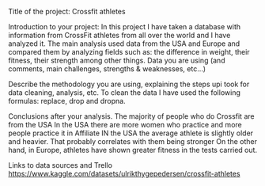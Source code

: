 Title of the project: Crossfit athletes 

Introduction to your project: 
In this project I have taken a database with information from CrossFit athletes from all over the world and I have analyzed it. The main analysis used data from the USA and Europe and compared them by analyzing fields such as: the difference in weight, their fitness, their strength among other things.
Data you are using (and comments, main challenges, strengths & weaknesses, etc…)

Describe the methodology you are using, explaining the steps upi took for data cleaning, analysis, etc.
To clean the data I have used the following formulas: replace, drop and dropna.

Conclusions after your analysis.
The majority of people who do Crossfit are from the USA
In the USA there are more women who practice and more people practice it in Affiliate
IN the USA the average athlete is slightly older and heavier. That probably correlates with them being stronger
On the other hand, in Europe, athletes have shown greater fitness in the tests carried out.

Links to data sources and Trello
https://www.kaggle.com/datasets/ulrikthygepedersen/crossfit-athletes